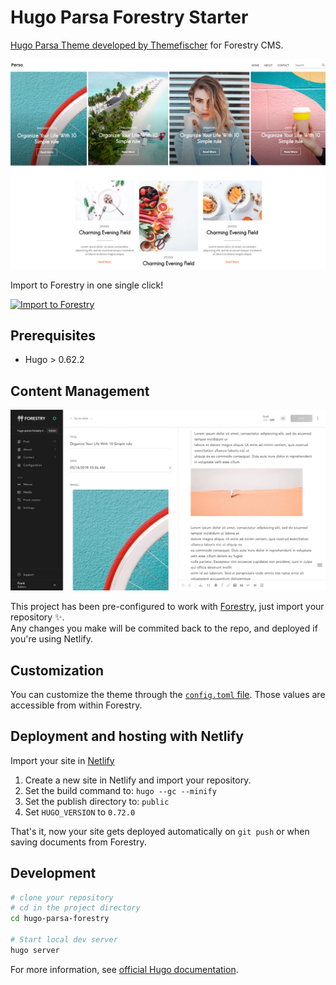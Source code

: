 # Hugo Parsa Forestry Starter

[Hugo Parsa Theme developed by Themefischer](https://github.com/themefisher/parsa-hugo) for Forestry CMS.

![Parsa Theme Preview](static/images/screenshot.jpg)

Import to Forestry in one single click!

[![Import to Forestry](https://assets.forestry.io/import-to-forestryK.svg)](https://app.forestry.io/quick-start?repo=forestryio/hugo-parsa-forestry&engine=hugo&version=0.72.0)

## Prerequisites

- Hugo > 0.62.2

## Content Management

![Forestry user interface](static/images/hugo-parsa-forestry.jpg)

This project has been pre-configured to work with [Forestry](https://forestry.io), just import your repository ✨. \
Any changes you make will be commited back to the repo, and deployed if you're using Netlify.

## Customization

You can customize the theme through the [`config.toml` file](https://github.com/forestryio/hugo-parsa-forestry/blob/master/config.toml). Those values are accessible from within Forestry.

## Deployment and hosting with Netlify

Import your site in [Netlify](https://netlify.com)

1. Create a new site in Netlify and import your repository.
2. Set the build command to: `hugo --gc --minify`
3. Set the publish directory to: `public`
4. Set `HUGO_VERSION` to `0.72.0`

That's it, now your site gets deployed automatically on `git push` or when saving documents from Forestry.

## Development

```bash
# clone your repository
# cd in the project directory
cd hugo-parsa-forestry

# Start local dev server
hugo server
```

For more information, see [official Hugo documentation](https://gohugo.io/getting-started/).

